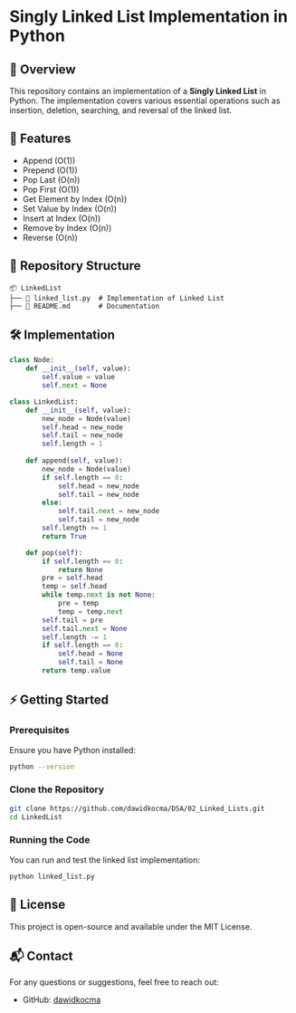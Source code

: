 # Singly Linked List Implementation in Python

## 📌 Overview
This repository contains an implementation of a **Singly Linked List** in Python. The implementation covers various essential operations such as insertion, deletion, searching, and reversal of the linked list.

## 🚀 Features
- Append (O(1))
- Prepend (O(1))
- Pop Last (O(n))
- Pop First (O(1))
- Get Element by Index (O(n))
- Set Value by Index (O(n))
- Insert at Index (O(n))
- Remove by Index (O(n))
- Reverse (O(n))

## 📂 Repository Structure
```
📦 LinkedList
├── 📜 linked_list.py  # Implementation of Linked List
├── 📜 README.md       # Documentation
```

## 🛠 Implementation
```python
class Node:
    def __init__(self, value):
        self.value = value
        self.next = None

class LinkedList:
    def __init__(self, value):
        new_node = Node(value)
        self.head = new_node
        self.tail = new_node
        self.length = 1
    
    def append(self, value):
        new_node = Node(value)
        if self.length == 0:
            self.head = new_node
            self.tail = new_node
        else:
            self.tail.next = new_node
            self.tail = new_node
        self.length += 1
        return True

    def pop(self):
        if self.length == 0:
            return None
        pre = self.head
        temp = self.head
        while temp.next is not None:
            pre = temp
            temp = temp.next
        self.tail = pre
        self.tail.next = None
        self.length -= 1
        if self.length == 0:
            self.head = None
            self.tail = None
        return temp.value
```

## ⚡ Getting Started
### Prerequisites
Ensure you have Python installed:
```sh
python --version
```

### Clone the Repository
```sh
git clone https://github.com/dawidkocma/DSA/02_Linked_Lists.git
cd LinkedList
```

### Running the Code
You can run and test the linked list implementation:
```sh
python linked_list.py
```

## 📜 License
This project is open-source and available under the MIT License.

## 📬 Contact
For any questions or suggestions, feel free to reach out:
- GitHub: [dawidkocma](https://github.com/dawidkocma)
